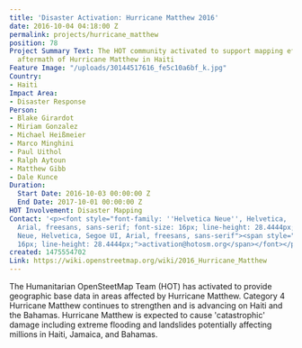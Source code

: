 ```yaml
---
title: 'Disaster Activation: Hurricane Matthew 2016'
date: 2016-10-04 04:18:00 Z
permalink: projects/hurricane_matthew
position: 78
Project Summary Text: The HOT community activated to support mapping efforts in the
  aftermath of Hurricane Matthew in Haiti
Feature Image: "/uploads/30144517616_fe5c10a6bf_k.jpg"
Country:
- Haiti
Impact Area:
- Disaster Response
Person:
- Blake Girardot
- Miriam Gonzalez
- Michael Heißmeier
- Marco Minghini
- Paul Uithol
- Ralph Aytoun
- Matthew Gibb
- Dale Kunce
Duration:
  Start Date: 2016-10-03 00:00:00 Z
  End Date: 2017-10-01 00:00:00 Z
HOT Involvement: Disaster Mapping
Contact: '<p><font style="font-family: ''Helvetica Neue'', Helvetica, ''Segoe UI'',
  Arial, freesans, sans-serif; font-size: 16px; line-height: 28.4444px;" face="Helvetica
  Neue, Helvetica, Segoe UI, Arial, freesans, sans-serif"><span style="font-size:
  16px; line-height: 28.4444px;">activation@hotosm.org</span></font></p>'
created: 1475554702
Link: https://wiki.openstreetmap.org/wiki/2016_Hurricane_Matthew
---
```


The Humanitarian OpenSteetMap Team (HOT) has activated to provide geographic base data in areas affected by Hurricane Matthew. Category 4 Hurricane Matthew continues to strengthen and is advancing on Haiti and the Bahamas. Hurricane Matthew is expected to cause 'catastrophic' damage including extreme flooding and landslides potentially affecting millions in Haiti, Jamaica, and Bahamas.